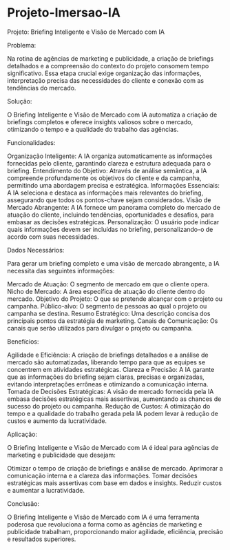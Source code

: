 # Projeto-Imersao-IA

Projeto: Briefing Inteligente e Visão de Mercado com IA

Problema:

Na rotina de agências de marketing e publicidade, a criação de briefings detalhados e a compreensão do contexto do projeto consomem tempo significativo. Essa etapa crucial exige organização das informações, interpretação precisa das necessidades do cliente e conexão com as tendências do mercado.

Solução:

O Briefing Inteligente e Visão de Mercado com IA automatiza a criação de briefings completos e oferece insights valiosos sobre o mercado, otimizando o tempo e a qualidade do trabalho das agências.

Funcionalidades:

Organização Inteligente: A IA organiza automaticamente as informações fornecidas pelo cliente, garantindo clareza e estrutura adequada para o briefing.
Entendimento do Objetivo: Através de análise semântica, a IA compreende profundamente os objetivos do cliente e da campanha, permitindo uma abordagem precisa e estratégica.
Informações Essenciais: A IA seleciona e destaca as informações mais relevantes do briefing, assegurando que todos os pontos-chave sejam considerados.
Visão de Mercado Abrangente: A IA fornece um panorama completo do mercado de atuação do cliente, incluindo tendências, oportunidades e desafios, para embasar as decisões estratégicas.
Personalização: O usuário pode indicar quais informações devem ser incluídas no briefing, personalizando-o de acordo com suas necessidades.

Dados Necessários:

Para gerar um briefing completo e uma visão de mercado abrangente, a IA necessita das seguintes informações:

Mercado de Atuação: O segmento de mercado em que o cliente opera.
Nicho de Mercado: A área específica de atuação do cliente dentro do mercado.
Objetivo do Projeto: O que se pretende alcançar com o projeto ou campanha.
Público-alvo: O segmento de pessoas ao qual o projeto ou campanha se destina.
Resumo Estratégico: Uma descrição concisa dos principais pontos da estratégia de marketing.
Canais de Comunicação: Os canais que serão utilizados para divulgar o projeto ou campanha.

Benefícios:

Agilidade e Eficiência: A criação de briefings detalhados e a análise de mercado são automatizadas, liberando tempo para que as equipes se concentrem em atividades estratégicas.
Clareza e Precisão: A IA garante que as informações do briefing sejam claras, precisas e organizadas, evitando interpretações errôneas e otimizando a comunicação interna.
Tomada de Decisões Estratégicas: A visão de mercado fornecida pela IA embasa decisões estratégicas mais assertivas, aumentando as chances de sucesso do projeto ou campanha.
Redução de Custos: A otimização do tempo e a qualidade do trabalho gerada pela IA podem levar à redução de custos e aumento da lucratividade.

Aplicação:

O Briefing Inteligente e Visão de Mercado com IA é ideal para agências de marketing e publicidade que desejam:

Otimizar o tempo de criação de briefings e análise de mercado.
Aprimorar a comunicação interna e a clareza das informações.
Tomar decisões estratégicas mais assertivas com base em dados e insights.
Reduzir custos e aumentar a lucratividade.

Conclusão:

O Briefing Inteligente e Visão de Mercado com IA é uma ferramenta poderosa que revoluciona a forma como as agências de marketing e publicidade trabalham, proporcionando maior agilidade, eficiência, precisão e resultados superiores.

